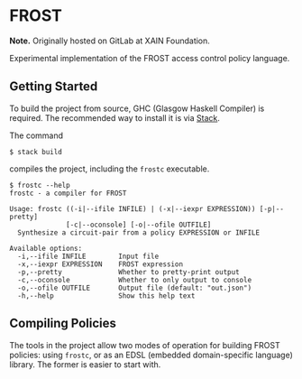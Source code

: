 # FROST

**Note.** Originally hosted on GitLab at XAIN Foundation.

Experimental implementation of the FROST access control policy language.

## Getting Started

To build the project from source, GHC (Glasgow Haskell Compiler) is required.
The recommended way to install it is via [Stack](https://www.haskellstack.org).

The command

```
$ stack build
```

compiles the project, including the `frostc` executable.

```
$ frostc --help
frostc - a compiler for FROST

Usage: frostc ((-i|--ifile INFILE) | (-x|--iexpr EXPRESSION)) [-p|--pretty]
              [-c|--oconsole] [-o|--ofile OUTFILE]
  Synthesize a circuit-pair from a policy EXPRESSION or INFILE

Available options:
  -i,--ifile INFILE        Input file
  -x,--iexpr EXPRESSION    FROST expression
  -p,--pretty              Whether to pretty-print output
  -c,--oconsole            Whether to only output to console
  -o,--ofile OUTFILE       Output file (default: "out.json")
  -h,--help                Show this help text
```

## Compiling Policies

The tools in the project allow two modes of operation for building FROST
policies: using `frostc`, or as an EDSL (embedded domain-specific language)
library. The former is easier to start with.

